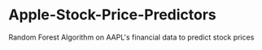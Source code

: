 # Apple-Stock-Price-Predictors
Random Forest Algorithm on AAPL's financial data to predict stock prices
